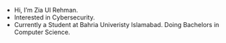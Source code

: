 -  Hi, I’m Zia Ul Rehman. 
-  Interested in Cybersecurity.
-  Currently a Student at Bahria Univeristy Islamabad. Doing Bachelors in Computer Science.   



<!---
ziaulrehman12/ziaulrehman12 is a ✨ special ✨ repository because its `README.md` (this file) appears on your GitHub profile.
You can click the Preview link to take a look at your changes.
--->
